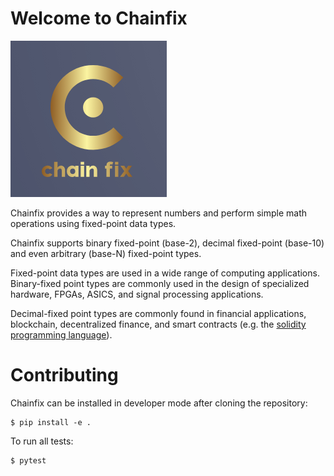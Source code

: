 # Welcome to Chainfix
![chainfix](https://github.com/pydefi/chainfix/raw/main/docs/logo/chainfix_logo.png)

Chainfix provides a way to represent numbers and perform simple math operations using fixed-point data types.

Chainfix supports binary fixed-point (base-2), decimal fixed-point (base-10)
and even arbitrary (base-N) fixed-point types.

Fixed-point data types are used in a wide range of computing applications. 
Binary-fixed point types are commonly used in the design of specialized hardware, 
FPGAs, ASICS, and signal processing applications.  

Decimal-fixed point types are commonly found in financial applications, blockchain, 
decentralized finance, and smart contracts
(e.g. the [solidity programming language](https://docs.soliditylang.org/)).

# Contributing

Chainfix can be installed in developer mode after cloning the repository:

```shell
$ pip install -e .
```

To run all tests:

```shell
$ pytest
```






